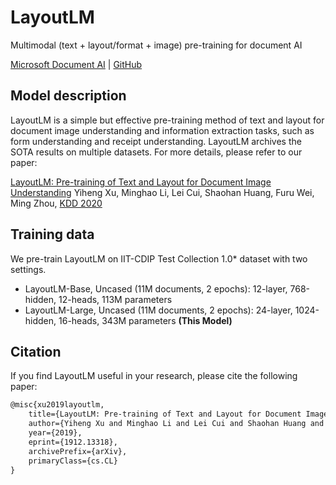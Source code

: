 # LayoutLM
Multimodal (text + layout/format + image) pre-training for document AI

[Microsoft Document AI](https://www.microsoft.com/en-us/research/project/document-ai/) | [GitHub](https://aka.ms/layoutlm)

## Model description

LayoutLM is a simple but effective pre-training method of text and layout for document image understanding and information extraction tasks, such as form understanding and receipt understanding. LayoutLM archives the SOTA results on multiple datasets. For more details, please refer to our paper: 

[LayoutLM: Pre-training of Text and Layout for Document Image Understanding](https://arxiv.org/abs/1912.13318)
Yiheng Xu, Minghao Li, Lei Cui, Shaohan Huang, Furu Wei, Ming Zhou, [KDD 2020](https://www.kdd.org/kdd2020/accepted-papers)

## Training data

We pre-train LayoutLM on IIT-CDIP Test Collection 1.0\* dataset with two settings. 

* LayoutLM-Base, Uncased (11M documents, 2 epochs): 12-layer, 768-hidden, 12-heads, 113M parameters 
* LayoutLM-Large, Uncased (11M documents, 2 epochs): 24-layer, 1024-hidden, 16-heads, 343M parameters **(This Model)**

## Citation

If you find LayoutLM useful in your research, please cite the following paper:

``` latex
@misc{xu2019layoutlm,
    title={LayoutLM: Pre-training of Text and Layout for Document Image Understanding},
    author={Yiheng Xu and Minghao Li and Lei Cui and Shaohan Huang and Furu Wei and Ming Zhou},
    year={2019},
    eprint={1912.13318},
    archivePrefix={arXiv},
    primaryClass={cs.CL}
}
```
